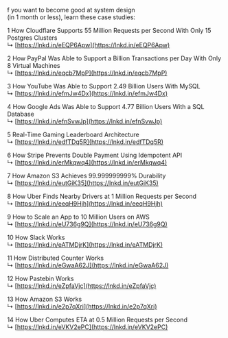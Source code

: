 f you want to become good at system design  
(in 1 month or less), learn these case studies:  
  
  
1 How Cloudflare Supports 55 Million Requests per Second With Only 15 Postgres Clusters  
↳ [https://lnkd.in/eEQP6Apw](https://lnkd.in/eEQP6Apw)  
  
2 How PayPal Was Able to Support a Billion Transactions per Day With Only 8 Virtual Machines  
↳ [https://lnkd.in/eqcb7MpP](https://lnkd.in/eqcb7MpP)  
  
3 How YouTube Was Able to Support 2.49 Billion Users With MySQL  
↳ [https://lnkd.in/efmJw4Dx](https://lnkd.in/efmJw4Dx)  
  
4 How Google Ads Was Able to Support 4.77 Billion Users With a SQL Database  
↳ [https://lnkd.in/efnSvwJp](https://lnkd.in/efnSvwJp)  
  
5 Real-Time Gaming Leaderboard Architecture  
↳ [https://lnkd.in/edfTDq5R](https://lnkd.in/edfTDq5R)  
  
6 How Stripe Prevents Double Payment Using Idempotent API  
↳ [https://lnkd.in/erMkqwq4](https://lnkd.in/erMkqwq4)  
  
7 How Amazon S3 Achieves 99.999999999% Durability  
↳ [https://lnkd.in/eutGiK35](https://lnkd.in/eutGiK35)  
  
8 How Uber Finds Nearby Drivers at 1 Million Requests per Second  
↳ [https://lnkd.in/eeqH9Hjh](https://lnkd.in/eeqH9Hjh)  
  
9 How to Scale an App to 10 Million Users on AWS  
↳ [https://lnkd.in/eU736g9Q](https://lnkd.in/eU736g9Q)  
  
10 How Slack Works  
↳ [https://lnkd.in/eATMDjrK](https://lnkd.in/eATMDjrK)  
  
11 How Distributed Counter Works  
↳ [https://lnkd.in/eGwaA62J](https://lnkd.in/eGwaA62J)  
  
12 How Pastebin Works  
↳ [https://lnkd.in/eZpfaVjc](https://lnkd.in/eZpfaVjc)  
  
13 How Amazon S3 Works  
↳ [https://lnkd.in/e2p7qXri](https://lnkd.in/e2p7qXri)  
  
14 How Uber Computes ETA at 0.5 Million Requests per Second  
↳ [https://lnkd.in/eVKV2ePC](https://lnkd.in/eVKV2ePC)

